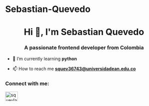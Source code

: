 # Sebastian-Quevedo
<h1 align="center">Hi 👋, I'm Sebastian Quevedo</h1>
<h3 align="center">A passionate frontend developer from Colombia</h3>

- 🌱 I’m currently learning **python**

- 📫 How to reach me **squev36743@universidadean.edu.co**

<h3 align="left">Connect with me:</h3>
<p align="left">
<a href="https://instagram.com/squevlav" target="blank"><img align="center" src="https://raw.githubusercontent.com/rahuldkjain/github-profile-readme-generator/master/src/images/icons/Social/instagram.svg" alt="squevlav" height="30" width="40" /></a>
</p>
